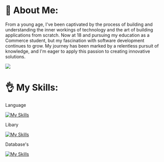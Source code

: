 # 💫 About Me:
From a young age, I've been captivated by the process of building and understanding the inner workings of technology and the art of building applications from scratch. Now at 18 and pursuing my education as a Commerce student, but my fascination with software development continues to grow. My journey has been marked by a relentless pursuit of knowledge, and I'm eager to apply this passion to creating innovative solutions.

![](https://media.licdn.com/dms/image/D4D16AQEvmpNU7vvu5g/profile-displaybackgroundimage-shrink_350_1400/0/1692871674491?e=1700092800&v=beta&t=HaW-9bWlFECtgyTmY_es1pisy3NlvMN6rrwON_tdRSo)

# 👌 My Skills:
Language<br />

[![My Skills](https://skillicons.dev/icons?i=java,js,nodejs,html,css)](https://skillicons.dev)

Libary<br />

[![My Skills](https://skillicons.dev/icons?i=spring,maven,hibernate,express,react,next,redux,tailwindcss)](https://skillicons.dev)

Database's<br />

[![My Skills](https://skillicons.dev/icons?i=mysql,mongodb)](https://skillicons.dev)
